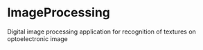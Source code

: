 # ImageProcessing
Digital image processing application for recognition of textures on optoelectronic image
